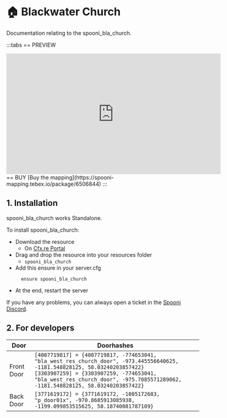 # 🏠 Blackwater Church
Documentation relating to the spooni_bla_church.

:::tabs
== PREVIEW
<iframe width="560" height="315" src="https://www.youtube.com/embed/_PYIw7skYTA?si=KOZWbt9hmDFwuO2b" frameborder="0" allow="accelerometer; autoplay; clipboard-write; encrypted-media; gyroscope; picture-in-picture; web-share" referrerpolicy="strict-origin-when-cross-origin" allowfullscreen></iframe>
== BUY
[Buy the mapping](https://spooni-mapping.tebex.io/package/6506844)
:::

## 1. Installation
spooni_bla_church works Standalone.  

To install spooni_bla_church:
- Download the resource
  - On [Cfx.re Portal](https://portal.cfx.re/)
- Drag and drop the resource into your resources folder
  - `spooni_bla_church`
- Add this ensure in your server.cfg
  ```
    ensure spooni_bla_church
  ```
- At the end, restart the server

If you have any problems, you can always open a ticket in the [Spooni Discord](https://discord.gg/spooni).

## 2. For developers

| Door                      | Doorhashes
|---------------------------|----------------------------------------------------------------------------------|
| Front Door                | `[4007719817] = {4007719817, -774653041, "bla_west_res_church_door", -973.445556640625, -1181.548828125, 58.03240203857422}` <br> `[3303907259] = {3303907259, -774653041, "bla_west_res_church_door", -975.7085571289062, -1181.548828125, 58.03240203857422}`
| Back Door                 | `[3771619172] = {3771619172, -1005172683, "p_door01x", -970.8685913085938, -1199.099853515625, 58.18740081787109}`